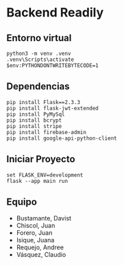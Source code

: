 # Backend Readily

## Entorno virtual
```
python3 -m venv .venv
.venv\Scripts\activate
$env:PYTHONDONTWRITEBYTECODE=1
```

## Dependencias
```
pip install Flask==2.3.3
pip install flask-jwt-extended
pip install PyMySql
pip install bcrypt
pip install stripe
pip install firebase-admin
pip install google-api-python-client
```

## Iniciar Proyecto
```
set FLASK_ENV=development
flask --app main run
```

## Equipo
- Bustamante, Davist
- Chiscol, Juan
- Forero, Juan
- Isique, Juana
- Requejo, Andree
- Vásquez, Claudio